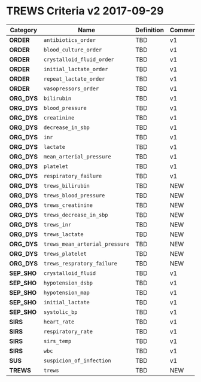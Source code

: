 TREWS Criteria v2 2017-09-29
============================


|Category |Name        | Definition    | Comment |
|---------|------------|:--------------|:--------|
| **ORDER** |`antibiotics_order` | TBD | v1   |
| **ORDER** |`blood_culture_order` | TBD | v1 |
| **ORDER** |`crystalloid_fluid_order` | TBD | v1 |
| **ORDER** |`initial_lactate_order` | TBD | v1   |
| **ORDER** |`repeat_lactate_order` | TBD | v1    |
| **ORDER** |`vasopressors_order` | TBD | v1  |
| **ORG_DYS** |`bilirubin` | TBD | v1 |
| **ORG_DYS** |`blood_pressure` | TBD | v1    |
| **ORG_DYS** |`creatinine` | TBD | v1    |
| **ORG_DYS** |`decrease_in_sbp` | TBD | v1   |
| **ORG_DYS** |`inr` | TBD | v1   |
| **ORG_DYS** |`lactate` | TBD | v1   |
| **ORG_DYS** |`mean_arterial_pressure` | TBD | v1    |
| **ORG_DYS** |`platelet` | TBD | v1  |
| **ORG_DYS** |`respiratory_failure` | TBD | v1   |
| **ORG_DYS** |`trews_bilirubin` | TBD | NEW   |
| **ORG_DYS** |`trews_blood_pressure` | TBD | NEW  |
| **ORG_DYS** |`trews_creatinine` | TBD | NEW  |
| **ORG_DYS** |`trews_decrease_in_sbp` | TBD |NEW |
| **ORG_DYS** |`trews_inr` | TBD |NEW |
| **ORG_DYS** |`trews_lactate` | TBD |NEW |
| **ORG_DYS** |`trews_mean_arterial_pressure` | TBD | NEW  |
| **ORG_DYS** |`trews_platelet` | TBD | NEW   |
| **ORG_DYS** |`trews_respratory_failure` | TBD | NEW |
| **SEP_SHO** |`crystalloid_fluid` | TBD | v1 |
| **SEP_SHO** |`hypotension_dsbp` | TBD | v1  |
| **SEP_SHO** |`hypotension_map` | TBD | v1   |
| **SEP_SHO** |`initial_lactate` | TBD | v1   |
| **SEP_SHO** |`systolic_bp` | TBD | v1   |
| **SIRS** |`heart_rate` | TBD | v1   |
| **SIRS** |`respiratory_rate` | TBD | v1 |
| **SIRS** |`sirs_temp` | TBD | v1    |
| **SIRS** |`wbc` | TBD | v1  |
| **SUS** |`suspicion_of_infection` | TBD | v1    |
| **TREWS**   |`trews` | TBD | NEW |